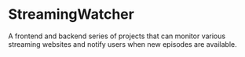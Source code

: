 # StreamingWatcher
A frontend and backend series of projects that can monitor various streaming websites and notify users when new episodes are available.
